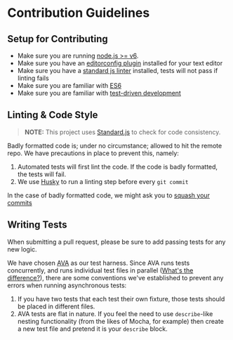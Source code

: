 # Contribution Guidelines

## Setup for Contributing

- Make sure you are running [node.js >= v6](https://nodejs.org/en/).
- Make sure you have an [editorconfig plugin](http://editorconfig.org/#download) installed for your text editor
- Make sure you have a [standard js linter](http://standardjs.com/index.html#usage) installed, tests will not pass if linting fails
- Make sure you are familiar with [ES6](https://medium.com/sons-of-javascript/javascript-an-introduction-to-es6-1819d0d89a0f)
- Make sure you are familiar with [test-driven development](https://www.wikiwand.com/en/Test-driven_development)

## Linting & Code Style

> **NOTE:** This project uses [Standard.js](/feross/standard) to check for code consistency.

Badly formatted code is; under no circumstance; allowed to hit the remote repo. We have precautions in place to prevent this, namely:

1. Automated tests will first lint the code. If the code is badly formatted, the tests will fail.
2. We use [Husky](/typicode/husky) to run a linting step before every `git commit`

In the case of badly formatted code, we might ask you to [squash your commits](#squashing-commits)

## Writing Tests

When submitting a pull request, please be sure to add passing tests for any new
logic.

We have chosen [AVA](/sindresorhus/ava) as our test harness. Since AVA runs tests concurrently, and runs individual test files in parallel ([What's the difference?](http://stackoverflow.com/questions/1050222/concurrency-vs-parallelism-what-is-the-difference)), there are some conventions we've established to prevent
any errors when running asynchronous tests:

1. If you have two tests that each test their own fixture, those tests should be placed in different files.
2. AVA tests are flat in nature. If you feel the need to use `describe`-like nesting functionality (from the likes of Mocha, for example) then create a new test file and pretend it is your `describe` block.
